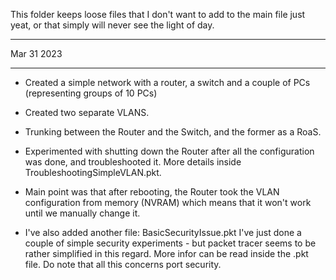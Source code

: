 This folder keeps loose files that I don't want to add to the main file just yeat, or that simply will never see the light of day.

***********
Mar 31 2023
***********

- Created a simple network with a router, a switch and a couple of PCs (representing groups of 10 PCs)

- Created two separate VLANS. 

- Trunking between the Router and the Switch, and the former as a RoaS.

- Experimented with shutting down the Router after all the configuration was done, and troubleshooted it. More details inside TroubleshootingSimpleVLAN.pkt.

- Main point was that after rebooting, the Router took the VLAN configuration from memory (NVRAM) which means that it won't work until we manually change it.

- I've also added another file: BasicSecurityIssue.pkt
I've just done a couple of simple security experiments - but packet tracer seems to be rather simplified in this regard. More infor can be read inside the .pkt file.
Do note that all this concerns port security.


